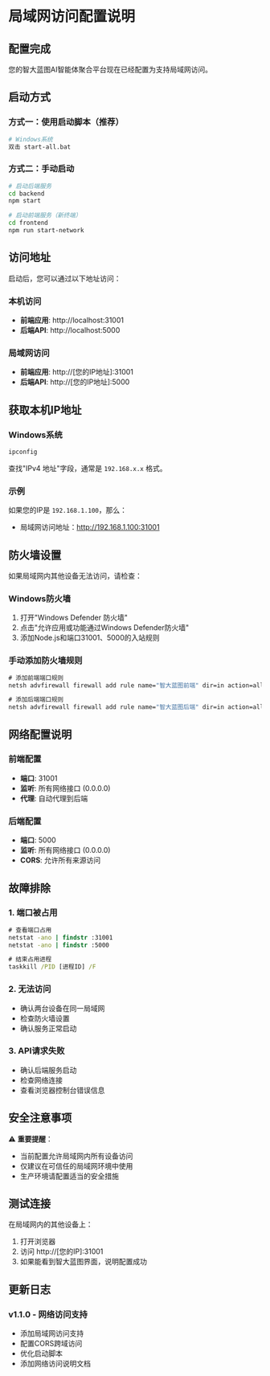 # 局域网访问配置说明

## 配置完成

您的智大蓝图AI智能体聚合平台现在已经配置为支持局域网访问。

## 启动方式

### 方式一：使用启动脚本（推荐）
```bash
# Windows系统
双击 start-all.bat
```

### 方式二：手动启动
```bash
# 启动后端服务
cd backend
npm start

# 启动前端服务（新终端）
cd frontend
npm run start-network
```

## 访问地址

启动后，您可以通过以下地址访问：

### 本机访问
- **前端应用**: http://localhost:31001
- **后端API**: http://localhost:5000

### 局域网访问
- **前端应用**: http://[您的IP地址]:31001
- **后端API**: http://[您的IP地址]:5000

## 获取本机IP地址

### Windows系统
```cmd
ipconfig
```
查找"IPv4 地址"字段，通常是 `192.168.x.x` 格式。

### 示例
如果您的IP是 `192.168.1.100`，那么：
- 局域网访问地址：http://192.168.1.100:31001

## 防火墙设置

如果局域网内其他设备无法访问，请检查：

### Windows防火墙
1. 打开"Windows Defender 防火墙"
2. 点击"允许应用或功能通过Windows Defender防火墙"
3. 添加Node.js和端口31001、5000的入站规则

### 手动添加防火墙规则
```cmd
# 添加前端端口规则
netsh advfirewall firewall add rule name="智大蓝图前端" dir=in action=allow protocol=TCP localport=31001

# 添加后端端口规则
netsh advfirewall firewall add rule name="智大蓝图后端" dir=in action=allow protocol=TCP localport=5000
```

## 网络配置说明

### 前端配置
- **端口**: 31001
- **监听**: 所有网络接口 (0.0.0.0)
- **代理**: 自动代理到后端

### 后端配置
- **端口**: 5000
- **监听**: 所有网络接口 (0.0.0.0)
- **CORS**: 允许所有来源访问

## 故障排除

### 1. 端口被占用
```cmd
# 查看端口占用
netstat -ano | findstr :31001
netstat -ano | findstr :5000

# 结束占用进程
taskkill /PID [进程ID] /F
```

### 2. 无法访问
- 确认两台设备在同一局域网
- 检查防火墙设置
- 确认服务正常启动

### 3. API请求失败
- 确认后端服务启动
- 检查网络连接
- 查看浏览器控制台错误信息

## 安全注意事项

⚠️ **重要提醒**：
- 当前配置允许局域网内所有设备访问
- 仅建议在可信任的局域网环境中使用
- 生产环境请配置适当的安全措施

## 测试连接

在局域网内的其他设备上：
1. 打开浏览器
2. 访问 http://[您的IP]:31001
3. 如果能看到智大蓝图界面，说明配置成功

## 更新日志

### v1.1.0 - 网络访问支持
- 添加局域网访问支持
- 配置CORS跨域访问
- 优化启动脚本
- 添加网络访问说明文档 